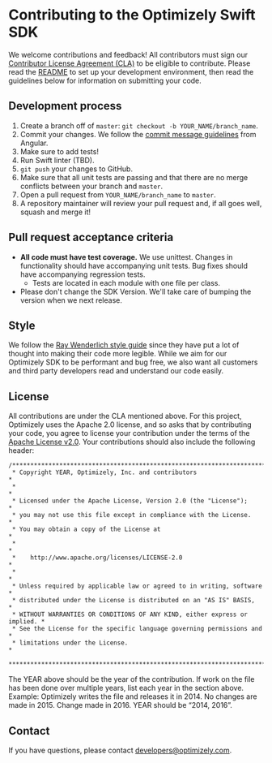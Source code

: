 # Contributing to the Optimizely Swift SDK

We welcome contributions and feedback! All contributors must sign our [Contributor License Agreement (CLA)](https://docs.google.com/a/optimizely.com/forms/d/e/1FAIpQLSf9cbouWptIpMgukAKZZOIAhafvjFCV8hS00XJLWQnWDFtwtA/viewform) to be eligible to contribute. Please read the [README](README.md) to set up your development environment, then read the guidelines below for information on submitting your code.

## Development process

1. Create a branch off of `master`: `git checkout -b YOUR_NAME/branch_name`.
2. Commit your changes. We follow the [commit message guidelines](https://github.com/angular/angular/blob/master/CONTRIBUTING.md#-commit-message-guidelines) from Angular.
3. Make sure to add tests!
4. Run Swift linter (TBD).
5. `git push` your changes to GitHub.
6. Make sure that all unit tests are passing and that there are no merge conflicts between your branch and `master`.
7. Open a pull request from `YOUR_NAME/branch_name` to `master`.
8. A repository maintainer will review your pull request and, if all goes well, squash and merge it!

## Pull request acceptance criteria

* **All code must have test coverage.** We use unittest. Changes in functionality should have accompanying unit tests. Bug fixes should have accompanying regression tests.
  * Tests are located in each module with one file per class.
* Please don't change the SDK Version. We'll take care of bumping the version when we next release.

## Style

We follow the [Ray Wenderlich style guide](https://github.com/raywenderlich/objective-c-style-guide) since they have put a lot of thought into making their code more legible. While we aim for our Optimizely SDK to be performant and bug free, we also want all customers and third party developers read and understand our code easily.

## License

All contributions are under the CLA mentioned above. For this project, Optimizely uses the Apache 2.0 license, and so asks that by contributing your code, you agree to license your contribution under the terms of the [Apache License v2.0](http://www.apache.org/licenses/LICENSE-2.0). Your contributions should also include the following header:

```
/****************************************************************************
 * Copyright YEAR, Optimizely, Inc. and contributors                        *
 *                                                                          *
 * Licensed under the Apache License, Version 2.0 (the "License");          *
 * you may not use this file except in compliance with the License.         *
 * You may obtain a copy of the License at                                  *
 *                                                                          *
 *    http://www.apache.org/licenses/LICENSE-2.0                            *
 *                                                                          *
 * Unless required by applicable law or agreed to in writing, software      *
 * distributed under the License is distributed on an "AS IS" BASIS,        *
 * WITHOUT WARRANTIES OR CONDITIONS OF ANY KIND, either express or implied. *
 * See the License for the specific language governing permissions and      *
 * limitations under the License.                                           *
 ***************************************************************************/
 ```

The YEAR above should be the year of the contribution. If work on the file has been done over multiple years, list each year in the section above. Example: Optimizely writes the file and releases it in 2014. No changes are made in 2015. Change made in 2016. YEAR should be “2014, 2016”.

## Contact

If you have questions, please contact developers@optimizely.com.
